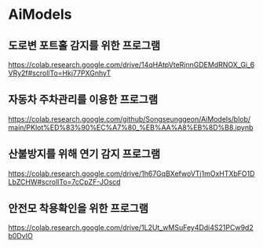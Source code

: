 # AiModels

## 도로변 포트홀 감지를 위한 프로그램
https://colab.research.google.com/drive/14qHAtpVteRjnnGDEMdRNOX_Gi_6VRy2f#scrollTo=Hkj77PXGnhyT

## 자동차 주차관리를 이용한 프로그램
https://colab.research.google.com/github/Songseunggeon/AiModels/blob/main/PKlot%ED%83%90%EC%A7%80_%EB%AA%A8%EB%8D%B8.ipynb

## 산불방지를 위해 연기 감지 프로그램
https://colab.research.google.com/drive/1h67GqBXefwoVTj1mOxHTXbFO1DLbZCHW#scrollTo=7cCpZF-JOscd

## 안전모 착용확인을 위한 프로그램
https://colab.research.google.com/drive/1L2Ut_wMSuFey4Ddi4S21PCw9d2b0DvIO
